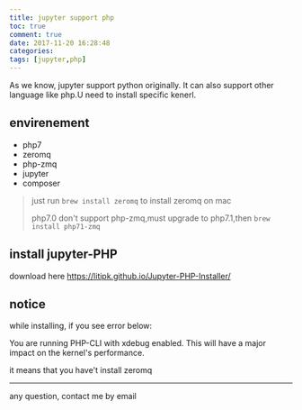 ```yaml
---
title: jupyter support php
toc: true
comment: true
date: 2017-11-20 16:28:48
categories:
tags: [jupyter,php]
---
```




As we know, jupyter support python originally. It can also support other language like php.U need to install specific kenerl.


<!--more-->

## envirenement

- php7
- zeromq
- php-zmq
- jupyter
- composer

> just run `brew install zeromq` to install zeromq on mac
> 
> php7.0 don't support php-zmq,must upgrade to php7.1,then `brew install php71-zmq`

## install jupyter-PHP

download here https://litipk.github.io/Jupyter-PHP-Installer/


## notice

while installing, if you see error below:

You are running PHP-CLI with xdebug enabled. This will have a major impact on the kernel's performance.

it means that you have't install zeromq





---
any question, contact me by email
